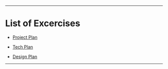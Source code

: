 -----------

# List of Excercises

* [Project Plan](Project_Plan_Exercise.md)

* [Tech Plan](Tech_Plan_Exercise.md)

* [Design Plan](Design_Plan_Exercise.md)

------------
